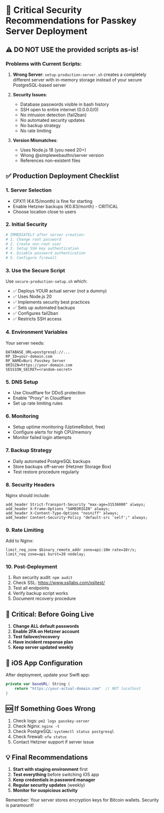 # 🔐 Critical Security Recommendations for Passkey Server Deployment

## ⚠️ DO NOT USE the provided scripts as-is!

### Problems with Current Scripts:

1. **Wrong Server**: `setup-production-server.sh` creates a completely different server with in-memory storage instead of your secure PostgreSQL-based server

2. **Security Issues**:
   - Database passwords visible in bash history
   - SSH open to entire internet (0.0.0.0/0)
   - No intrusion detection (fail2ban)
   - No automated security updates
   - No backup strategy
   - No rate limiting

3. **Version Mismatches**:
   - Uses Node.js 18 (you need 20+)
   - Wrong @simplewebauthn/server version
   - References non-existent files

## ✅ Production Deployment Checklist

### 1. Server Selection
- CPX11 (€4.15/month) is fine for starting
- Enable Hetzner backups (€0.83/month) - CRITICAL
- Choose location close to users

### 2. Initial Security
```bash
# IMMEDIATELY after server creation:
# 1. Change root password
# 2. Create non-root user
# 3. Setup SSH key authentication
# 4. Disable password authentication
# 5. Configure firewall
```

### 3. Use the Secure Script
Use `secure-production-setup.sh` which:
- ✅ Deploys YOUR actual server (not a dummy)
- ✅ Uses Node.js 20
- ✅ Implements security best practices
- ✅ Sets up automated backups
- ✅ Configures fail2ban
- ✅ Restricts SSH access

### 4. Environment Variables
Your server needs:
```env
DATABASE_URL=postgresql://...
RP_ID=your-domain.com
RP_NAME=Nuri Passkey Server  
ORIGIN=https://your-domain.com
SESSION_SECRET=<random-secret>
```

### 5. DNS Setup
- Use Cloudflare for DDoS protection
- Enable "Proxy" in Cloudflare
- Set up rate limiting rules

### 6. Monitoring
- Setup uptime monitoring (UptimeRobot, free)
- Configure alerts for high CPU/memory
- Monitor failed login attempts

### 7. Backup Strategy
- Daily automated PostgreSQL backups
- Store backups off-server (Hetzner Storage Box)
- Test restore procedure regularly

### 8. Security Headers
Nginx should include:
```nginx
add_header Strict-Transport-Security "max-age=31536000" always;
add_header X-Frame-Options "SAMEORIGIN" always;
add_header X-Content-Type-Options "nosniff" always;
add_header Content-Security-Policy "default-src 'self';" always;
```

### 9. Rate Limiting
Add to Nginx:
```nginx
limit_req_zone $binary_remote_addr zone=api:10m rate=10r/s;
limit_req zone=api burst=20 nodelay;
```

### 10. Post-Deployment
1. Run security audit: `npm audit`
2. Check SSL: https://www.ssllabs.com/ssltest/
3. Test all endpoints
4. Verify backup script works
5. Document recovery procedure

## 🚨 Critical: Before Going Live

1. **Change ALL default passwords**
2. **Enable 2FA on Hetzner account**
3. **Test failover/recovery**
4. **Have incident response plan**
5. **Keep server updated weekly**

## 📱 iOS App Configuration

After deployment, update your Swift app:
```swift
private var baseURL: String {
    return "https://your-actual-domain.com"  // NOT localhost
}
```

## 🆘 If Something Goes Wrong

1. Check logs: `pm2 logs passkey-server`
2. Check Nginx: `nginx -t`
3. Check PostgreSQL: `systemctl status postgresql`
4. Check firewall: `ufw status`
5. Contact Hetzner support if server issue

## 💡 Final Recommendations

1. **Start with staging environment** first
2. **Test everything** before switching iOS app
3. **Keep credentials in password manager**
4. **Regular security updates** (weekly)
5. **Monitor for suspicious activity**

Remember: Your server stores encryption keys for Bitcoin wallets. Security is paramount!